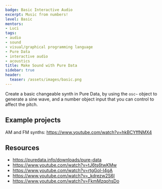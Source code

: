 ```yaml
---
badge: Basic Interactive Audio
excerpt: Music from numbers!
level: Basic
mentors:
- Luci
tags:
- audio
- sound
- visual/graphical programming language
- Pure Data
- interactive audio
- acoustics
title: Make Sound with Pure Data
sidebar: true
header:
  teaser: /assets/images/basic.png
---
```

Create a basic changeable synth in Pure Data, by using the `osc~` object to generate a sine wave, 
and a number object input that you can control to affect the pitch.

## Example projects
AM and FM synths: <a href="https://www.youtube.com/watch?v=hkBCYffNMX4" rel="noopener">https://www.youtube.com/watch?v=hkBCYffNMX4</a>
 

## Resources
* <a href="https://puredata.info/downloads/pure-data" rel="noopener">https://puredata.info/downloads/pure-data</a> 
* <a href="https://www.youtube.com/watch?v=tJ6ts6twKMw" rel="noopener">https://www.youtube.com/watch?v=tJ6ts6twKMw</a> 
* <a href="https://www.youtube.com/watch?v=rtgGol-I4gA" rel="noopener">https://www.youtube.com/watch?v=rtgGol-I4gA</a> 
* <a href="https://www.youtube.com/watch?v=_kdrezw2S6I" rel="noopener">https://www.youtube.com/watch?v=_kdrezw2S6I</a> 
* <a href="https://www.youtube.com/watch?v=FkmMzqohsDo" rel="noopener">https://www.youtube.com/watch?v=FkmMzqohsDo</a> 

